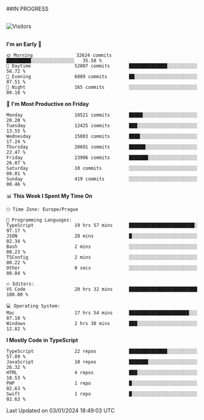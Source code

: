 ##IN PROGRESS
##
![Visitors](https://komarev.com/ghpvc/?username=petrbui&style=for-the-badge&label=Visitors+👀)



##
<!--
[![My GitHub stats](https://github-readme-stats.vercel.app/api?username=petrbui&theme=github_dark)](https://github.com/anuraghazra/github-readme-stats)

[![My wakatime stats](https://github-readme-stats.vercel.app/api/wakatime?username=petrbui&theme=github_dark)](https://github.com/anuraghazra/github-readme-stats)
-->
<!--START_SECTION:waka-->
**I'm an Early 🐤** 

```text
🌞 Morning                32624 commits       █████████░░░░░░░░░░░░░░░░   35.58 % 
🌆 Daytime                52007 commits       ██████████████░░░░░░░░░░░   56.72 % 
🌃 Evening                6889 commits        ██░░░░░░░░░░░░░░░░░░░░░░░   07.51 % 
🌙 Night                  165 commits         ░░░░░░░░░░░░░░░░░░░░░░░░░   00.18 % 
```
📅 **I'm Most Productive on Friday** 

```text
Monday                   18521 commits       █████░░░░░░░░░░░░░░░░░░░░   20.20 % 
Tuesday                  12425 commits       ███░░░░░░░░░░░░░░░░░░░░░░   13.55 % 
Wednesday                15803 commits       ████░░░░░░░░░░░░░░░░░░░░░   17.24 % 
Thursday                 20601 commits       ██████░░░░░░░░░░░░░░░░░░░   22.47 % 
Friday                   23906 commits       ███████░░░░░░░░░░░░░░░░░░   26.07 % 
Saturday                 10 commits          ░░░░░░░░░░░░░░░░░░░░░░░░░   00.01 % 
Sunday                   419 commits         ░░░░░░░░░░░░░░░░░░░░░░░░░   00.46 % 
```


📊 **This Week I Spent My Time On** 

```text
🕑︎ Time Zone: Europe/Prague

💬 Programming Languages: 
TypeScript               19 hrs 57 mins      ████████████████████████░   97.17 % 
JSON                     28 mins             █░░░░░░░░░░░░░░░░░░░░░░░░   02.34 % 
Bash                     2 mins              ░░░░░░░░░░░░░░░░░░░░░░░░░   00.23 % 
TSConfig                 2 mins              ░░░░░░░░░░░░░░░░░░░░░░░░░   00.22 % 
Other                    0 secs              ░░░░░░░░░░░░░░░░░░░░░░░░░   00.04 % 

🔥 Editors: 
VS Code                  20 hrs 32 mins      █████████████████████████   100.00 % 

💻 Operating System: 
Mac                      17 hrs 54 mins      ██████████████████████░░░   87.18 % 
Windows                  2 hrs 38 mins       ███░░░░░░░░░░░░░░░░░░░░░░   12.82 % 
```

**I Mostly Code in TypeScript** 

```text
TypeScript               22 repos            ██████████████░░░░░░░░░░░   57.89 % 
JavaScript               10 repos            ███████░░░░░░░░░░░░░░░░░░   26.32 % 
HTML                     4 repos             ███░░░░░░░░░░░░░░░░░░░░░░   10.53 % 
PHP                      1 repo              █░░░░░░░░░░░░░░░░░░░░░░░░   02.63 % 
Swift                    1 repo              █░░░░░░░░░░░░░░░░░░░░░░░░   02.63 % 
```




 Last Updated on 03/01/2024 18:49:03 UTC
<!--END_SECTION:waka-->

